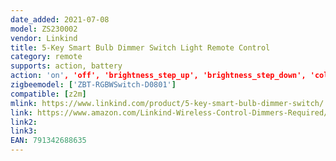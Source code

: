 ```yaml
---
date_added: 2021-07-08
model: ZS230002
vendor: Linkind
title: 5-Key Smart Bulb Dimmer Switch Light Remote Control
category: remote
supports: action, battery
action: 'on', 'off', 'brightness_step_up', 'brightness_step_down', 'color_temperature_move', 'color_move', 'brightness_move_up', 'brightness_move_down', 'brightness_stop', 'brightness_move_to_level', 'color_temperature_move_up', 'color_temperature_move_down'
zigbeemodel: ['ZBT-RGBWSwitch-D0801']
compatible: [z2m]
mlink: https://www.linkind.com/product/5-key-smart-bulb-dimmer-switch/
link: https://www.amazon.com/Linkind-Wireless-Control-Dimmers-Required/dp/B07Z68SCC5
link2: 
link3: 
EAN: 791342688635
---
```

 